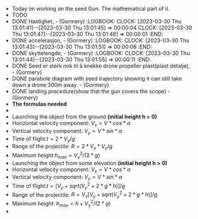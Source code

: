 - Today im working on the seed Gun. The mathematical part of it.
- TODO
- DONE Hastighet, - (Gormery)
  :LOGBOOK:
  CLOCK: [2023-03-30 Thu 13:01:41]--[2023-03-30 Thu 13:01:45] =>  00:00:04
  CLOCK: [2023-03-30 Thu 13:01:47]--[2023-03-30 Thu 13:01:48] =>  00:00:01
  :END:
- DONE accelerasjon, - (Gormery)
  :LOGBOOK:
  CLOCK: [2023-03-30 Thu 13:01:43]--[2023-03-30 Thu 13:01:51] =>  00:00:08
  :END:
- DONE skyttelengde, - (Gormery)
  :LOGBOOK:
  CLOCK: [2023-03-30 Thu 13:01:44]--[2023-03-30 Thu 13:01:55] =>  00:00:11
  :END:
- DONE Seed er sterk nok til å knekke drone propeller plast(plast detalje), - (Gormery)
- DONE parabole diagram with seed trajectory showing it can still take down a drone 300m away. - (Gormery)
- DONE landing procedure(show that the gun covers the scope) - (Gormery)
- **The formulas needed**
-
- Launching the object from the ground **(initial height h = 0)**
- Horizontal velocity component: $V_x=V*cos*α$
- Vertical velocity component: $V_y​=V*sin*α$
- Time of flight:$ t=2*V_y​/g$
- Range of the projectile: $R=2*V_x​*V_y​/g$
- Maximum height:$h_{max}=V_y^2​/(2*g)$
- Launching the object from some elevation **(initial height h > 0)**
- Horizontal velocity component: $V_x​=V*cos*α$
- Vertical velocity component: $V_y​=V*sin*α$
- Time of flight:$ t=[V_y​+sqrt(V_y^2​+2*g*h​)]/g$
- Range of the projectile: $R=V_x​[V_y​+sqrt(V_y^2​+2*g*h)​]/g$
- Maximum height: $h_{max}​=h+V_y^2​/(2*g)$
-